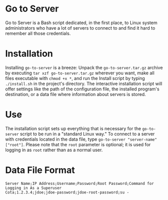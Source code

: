 # Go to Server
Go to Server is a Bash script dedicated, in the first place, to Linux system administrators who have a lot of servers to connect to and find it hard to remember all those credentials.
# Installation
Installing `go-to-server` is a breeze: Unpack the `go-to-server.tar.gz` archive by executing `tar xzf go-to-server.tar.gz` wherever you want, make all files executable with `chmod +x *`, and run the Install script by typing `./install.sh` in the project's directory. The interactive installation script will offer settings like the path of the configuration file, the installed program's destination, or a data file where information about servers is stored.
# Use
The installation script sets up everything that is necessary for the `go-to-server` script to be run in a "standard Linux way." To connect to a server with credentials located in the data file, type `go-to-server "server-name" ["root"]`. Please note that the `root` parameter is optional; it is used for logging in as `root` rather than as a normal user.
# Data File Format
    Server Name;IP Address;Username;Password;Root Password;Command for Logging in As a Superuser
    Cota;1.2.3.4;jdoe;jdoe-password;jdoe-root-password;su -

